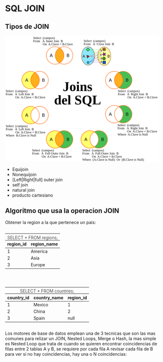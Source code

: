 # SQL JOIN

## Tipos de JOIN

![SQL JOINs](../images/Joins_del_SQL.png)

 - Equijoin
 - Nonequijoin
 - [Left|Right|full] outer join
 - self join
 - natural join
 - producto cartesiano

## Algoritmo que usa la operacion JOIN

Obtener la region a la que pertenece un pais:

<div class="container">
  <style>
    .container {
      display: flex;
      flex-wrap: wrap;
      justify-content: center;
      gap: 32px;
    }
    .sql-cell {
      /*color: #40916c;*/
    }
  </style>
<table>
  <style>
  </style>
  <thead>
    <tr><th style="padding-bottom: 0; font-weight: 300; text-align: center;" colspan="5">SELECT * FROM regions;</th></tr>
    <tr><th>region_id</th><th>region_name</th></tr>
  </thead>
  <tbody>
    <tr>
      <td class="sql-cell">1</td>
      <td class="sql-cell">America</td>
    </tr>
    <tr>
      <td class="sql-cell">2</td>
      <td class="sql-cell">Asia</td>
    </tr>
    <tr>
      <td class="sql-cell">3</td>
      <td class="sql-cell">Europe</td>
    </tr>
  </tbody>
</table>
<table>
  <style>
  </style>
  <thead>
    <tr><th style="padding-bottom: 0; font-weight: 300; text-align: center;" colspan="5">SELECT * FROM countries;</th></tr>
    <tr><th>country_id</th><th>country_name</th><th>region_id</th></tr>
  </thead>
  <tbody>
    <tr>
  <td class="sql-cell">1</td>
  <td class="sql-cell">Mexico</td>
  <td class="sql-cell">1</td>
</tr>
<tr>
  <td class="sql-cell">2</td>
  <td class="sql-cell">China</td>
  <td class="sql-cell">2</td>
</tr>
<tr>
  <td class="sql-cell">3</td>
  <td class="sql-cell">Spain</td>
  <td class="sql-cell">null</td>
</tr>
  </tbody>
</table>
</div>

Los motores de base de datos emplean una de 3 tecnicas que son las mas comunes para relizar un JOIN, Nested Loops,
Merge o Hash, la mas simple es Nested Loop que trata de cuando se quieren encontrar coincidencias de filas entre
2 tablas A y B, se requiere por cada fila A revisar cada fila de B para ver si no hay coincidencias, hay una o N
coincidencias:
